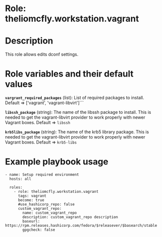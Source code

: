 # Role: theliomcfly.workstation.vagrant

# Description

This role allows edits dconf settings.

# Role variables and their default values

**```vargrant_required_packages```** (list): List of required packages to install. Default => ['vagrant', 'vagrant-libvirt']```

**```libssh_package```** (string): The name of the libssh package to install. This is needed to get the vagrant-libvirt provider to work properly with newer Vagrant boxes. Default => ```libssh```

**```krb5libs_package```** (string): The name of the krb5 library package. This is needed to get the vagrant-libvirt provider to work properly with newer Vagrant boxes. Default => ```krb5-libs```

# Example playbook usage
```
- name: Setup required environment
  hosts: all
    
  roles:
    - role: theliomcfly.workstation.vagrant
      tags: vagrant
      become: true
      #use_hashicorp_repo: false
      custom_vagrant_repo:
        name: custom_vagrant_repo
        description: custom_vagrant_repo description
        baseurl: https://rpm.releases.hashicorp.com/fedora/$releasever/$basearch/stable
        gpgcheck: false
```